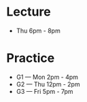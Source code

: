 # Lecture
- Thu 6pm - 8pm

# Practice
- G1 — Mon 2pm - 4pm
- G2 — Thu 12pm - 2pm
- G3 — Fri 5pm - 7pm